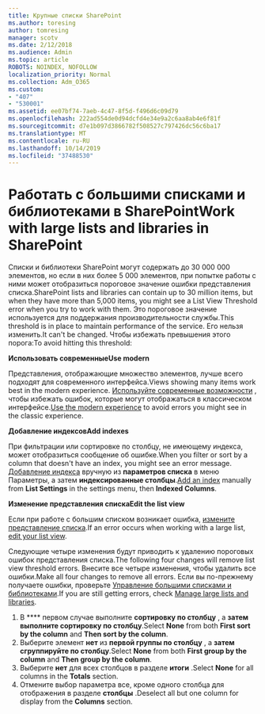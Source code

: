```yaml
---
title: Крупные списки SharePoint
ms.author: toresing
author: tomresing
manager: scotv
ms.date: 2/12/2018
ms.audience: Admin
ms.topic: article
ROBOTS: NOINDEX, NOFOLLOW
localization_priority: Normal
ms.collection: Adm_O365
ms.custom:
- "407"
- "530001"
ms.assetid: ee07bf74-7aeb-4c47-8f5d-f496d6c09d79
ms.openlocfilehash: 222ad554de0d94dcfd4e34e9a2c6aa8ab4e6f81f
ms.sourcegitcommit: d7e1b097d3866782f508527c797426dc56c6ba17
ms.translationtype: MT
ms.contentlocale: ru-RU
ms.lasthandoff: 10/14/2019
ms.locfileid: "37488530"
---
```

# <a name="work-with-large-lists-and-libraries-in-sharepoint"></a><span data-ttu-id="4dfb1-102">Работать с большими списками и библиотеками в SharePoint</span><span class="sxs-lookup"><span data-stu-id="4dfb1-102">Work with large lists and libraries in SharePoint</span></span>

<span data-ttu-id="4dfb1-103">Списки и библиотеки SharePoint могут содержать до 30 000 000 элементов, но если в них более 5 000 элементов, при попытке работы с ними может отобразиться пороговое значение ошибки представления списка.</span><span class="sxs-lookup"><span data-stu-id="4dfb1-103">SharePoint lists and libraries can contain up to 30 million items, but when they have more than 5,000 items, you might see a List View Threshold error when you try to work with them.</span></span> <span data-ttu-id="4dfb1-104">Это пороговое значение используется для поддержания производительности службы.</span><span class="sxs-lookup"><span data-stu-id="4dfb1-104">This threshold is in place to maintain performance of the service.</span></span> <span data-ttu-id="4dfb1-105">Его нельзя изменить.</span><span class="sxs-lookup"><span data-stu-id="4dfb1-105">It can't be changed.</span></span> <span data-ttu-id="4dfb1-106">Чтобы избежать превышения этого порога:</span><span class="sxs-lookup"><span data-stu-id="4dfb1-106">To avoid hitting this threshold:</span></span>

<span data-ttu-id="4dfb1-107">**Использовать современные**</span><span class="sxs-lookup"><span data-stu-id="4dfb1-107">**Use modern**</span></span>

<span data-ttu-id="4dfb1-108">Представления, отображающие множество элементов, лучше всего подходят для современного интерфейса.</span><span class="sxs-lookup"><span data-stu-id="4dfb1-108">Views showing many items work best in the modern experience.</span></span> <span data-ttu-id="4dfb1-109">[Используйте современные возможности](https://support.office.com/article/66dac24b-4177-4775-bf50-3d267318caa9) , чтобы избежать ошибок, которые могут отображаться в классическом интерфейсе.</span><span class="sxs-lookup"><span data-stu-id="4dfb1-109">[Use the modern experience](https://support.office.com/article/66dac24b-4177-4775-bf50-3d267318caa9) to avoid errors you might see in the classic experience.</span></span>

<span data-ttu-id="4dfb1-110">**Добавление индексов**</span><span class="sxs-lookup"><span data-stu-id="4dfb1-110">**Add indexes**</span></span>

<span data-ttu-id="4dfb1-111">При фильтрации или сортировке по столбцу, не имеющему индекса, может отобразиться сообщение об ошибке.</span><span class="sxs-lookup"><span data-stu-id="4dfb1-111">When you filter or sort by a column that doesn't have an index, you might see an error message.</span></span> <span data-ttu-id="4dfb1-112">[Добавление индекса](https://support.office.com/article/f3f00554-b7dc-44d1-a2ed-d477eac463b0) вручную из **параметров списка** в меню Параметры, а затем **индексированные столбцы**.</span><span class="sxs-lookup"><span data-stu-id="4dfb1-112">[Add an index](https://support.office.com/article/f3f00554-b7dc-44d1-a2ed-d477eac463b0) manually from **List Settings** in the settings menu, then **Indexed Columns**.</span></span>

<span data-ttu-id="4dfb1-113">**Изменение представления списка**</span><span class="sxs-lookup"><span data-stu-id="4dfb1-113">**Edit the list view**</span></span>

<span data-ttu-id="4dfb1-114">Если при работе с большим списком возникает ошибка, [измените представление списка](https://support.office.com/article/15916903-e79a-423f-b4e2-02d37e1ff372).</span><span class="sxs-lookup"><span data-stu-id="4dfb1-114">If an error occurs when working with a large list, [edit your list view](https://support.office.com/article/15916903-e79a-423f-b4e2-02d37e1ff372).</span></span>

<span data-ttu-id="4dfb1-115">Следующие четыре изменения будут приводить к удалению пороговых ошибок представления списка.</span><span class="sxs-lookup"><span data-stu-id="4dfb1-115">The following four changes will remove list view threshold errors.</span></span> <span data-ttu-id="4dfb1-116">Внесите все четыре изменения, чтобы удалить все ошибки.</span><span class="sxs-lookup"><span data-stu-id="4dfb1-116">Make all four changes to remove all errors.</span></span> <span data-ttu-id="4dfb1-117">Если вы по-прежнему получаете ошибки, проверьте [Управление большими списками и библиотеками](https://support.office.com/article/B8588DAE-9387-48C2-9248-C24122F07C59).</span><span class="sxs-lookup"><span data-stu-id="4dfb1-117">If you are still getting errors, check [Manage large lists and libraries](https://support.office.com/article/B8588DAE-9387-48C2-9248-C24122F07C59).</span></span>

1. <span data-ttu-id="4dfb1-118">В \*\*\*\* первом случае выполните **сортировку по столбцу** , а **затем выполните сортировку по столбцу**.</span><span class="sxs-lookup"><span data-stu-id="4dfb1-118">Select **None** from both **First sort by the column** and **Then sort by the column**.</span></span>
2. <span data-ttu-id="4dfb1-119">Выберите элемент **нет** из **первой группы по столбцу** , а **затем сгруппируйте по столбцу**.</span><span class="sxs-lookup"><span data-stu-id="4dfb1-119">Select **None** from both **First group by the column** and **Then group by the column**.</span></span>
3. <span data-ttu-id="4dfb1-120">Выберите **нет** для всех столбцов в разделе **итоги** .</span><span class="sxs-lookup"><span data-stu-id="4dfb1-120">Select **None** for all columns in the **Totals** section.</span></span>
4. <span data-ttu-id="4dfb1-121">Отмените выбор параметра все, кроме одного столбца для отображения в разделе **столбцы** .</span><span class="sxs-lookup"><span data-stu-id="4dfb1-121">Deselect all but one column for display from the **Columns** section.</span></span>

